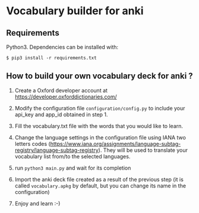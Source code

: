 # Vocabulary builder for anki

## Requirements

Python3. Dependencies can be installed with:

`$ pip3 install -r requirements.txt`

## How to build your own vocabulary deck for anki ?

1) Create a Oxford developer account at https://developer.oxforddictionaries.com/

2) Modify the configuration file `configuration/config.py` to include your api_key and app_id obtained in step 1.

3) Fill the vocabulary.txt file with the words that you would like to learn.

4) Change the language settings in the configuration file using IANA two letters codes (https://www.iana.org/assignments/language-subtag-registry/language-subtag-registry). They will be used to translate your vocabulary list from/to the selected languages.

5) run `python3 main.py` and wait for its completion

6) Import the anki deck file created as a result of the previous step (it is called `vocabulary.apkg` by default, but you can change its name in the configuration)

7) Enjoy and learn :-)